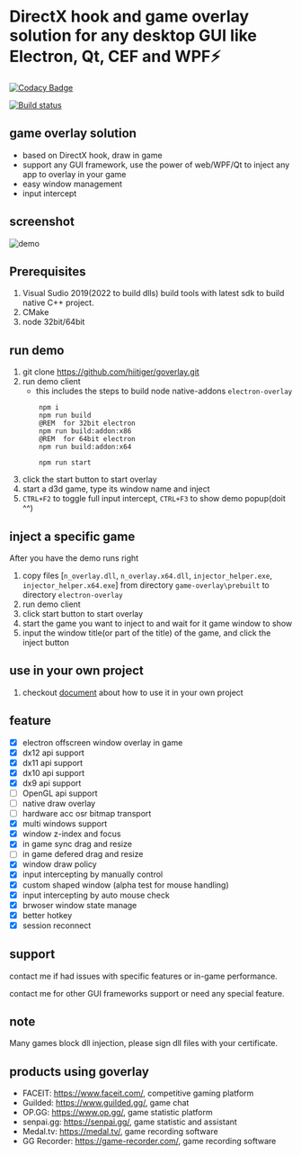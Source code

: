 # DirectX hook and game overlay solution for any desktop GUI like Electron, Qt, CEF and WPF⚡

[![Codacy Badge](https://app.codacy.com/project/badge/Grade/4fe290657a91448caecaa5583c84b9d1)](https://www.codacy.com/gh/hiitiger/goverlay/dashboard?utm_source=github.com&utm_medium=referral&utm_content=hiitiger/goverlay&utm_campaign=Badge_Grade)

[![Build status](https://ci.appveyor.com/api/projects/status/sgi7go37f72f52a5?svg=true)](https://ci.appveyor.com/project/hiitiger/goverlay)

## game overlay solution 
* based on DirectX hook, draw in game
* support any GUI framework, use the power of web/WPF/Qt to inject any app to overlay in your game
* easy window management
* input intercept

## screenshot

![demo](https://raw.githubusercontent.com/hiitiger/goverlay/master/screenshot/gelectron3.gif)

## Prerequisites

1. Visual Sudio 2019(2022 to build dlls) build tools with latest sdk to build native C++ project.
2. CMake
3. node 32bit/64bit

## run demo

1. git clone https://github.com/hiitiger/goverlay.git
2. run demo client
   - this includes the steps to build node native-addons `electron-overlay`
   ```CMD
       npm i
       npm run build
       @REM  for 32bit electron
       npm run build:addon:x86
       @REM  for 64bit electron
       npm run build:addon:x64

       npm run start
   ```
3. click the start button to start overlay
4. start a d3d game, type its window name and inject
4. `CTRL+F2` to toggle full input intercept, `CTRL+F3` to show demo popup(doit ^^)

## inject a specific game

After you have the demo runs right

1.  copy files [`n_overlay.dll`, `n_overlay.x64.dll`, `injector_helper.exe`, `injector_helper.x64.exe`] from directory `game-overlay\prebuilt` to directory `electron-overlay`
2.  run demo client
3.  click start button to start overlay
4.  start the game you want to inject to and wait for it game window to show
5.  input the window title(or part of the title) of the game, and click the inject button

## use in your own project

1. checkout [document](https://github.com/hiitiger/gelectron/blob/master/doc/doc.md) about how to use it in your own project

## feature

- [x] electron offscreen window overlay in game
- [x] dx12 api support
- [x] dx11 api support
- [x] dx10 api support
- [x] dx9 api support
- [ ] OpenGL api support
- [ ] native draw overlay
- [ ] hardware acc osr bitmap transport
- [x] multi windows support
- [x] window z-index and focus
- [x] in game sync drag and resize
- [ ] in game defered drag and resize
- [x] window draw policy
- [x] input intercepting by manually control
- [x] custom shaped window (alpha test for mouse handling)
- [x] input intercepting by auto mouse check
- [x] brwoser window state manage
- [x] better hotkey
- [x] session reconnect

## support

contact me if had issues with specific features or in-game performance.

contact me for other GUI frameworks support or need any special feature.

## note

Many games block dll injection, please sign dll files with your certificate.

## products using goverlay

- FACEIT: https://www.faceit.com/, competitive gaming platform
- Guilded: https://www.guilded.gg/, game chat
- OP.GG: https://www.op.gg/, game statistic platform
- senpai.gg: https://senpai.gg/, game statistic and assistant
- Medal.tv: https://medal.tv/, game recording software
- GG Recorder: https://game-recorder.com/, game recording software
